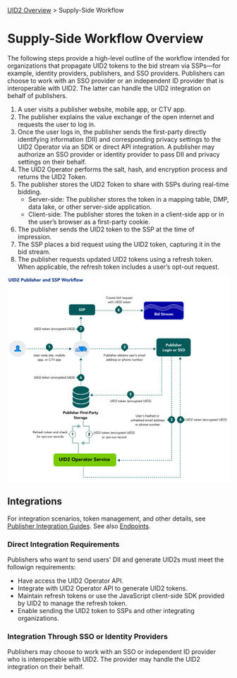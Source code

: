 [UID2 Overview](../README.md) > Supply-Side Workflow

# Supply-Side Workflow Overview

The following steps provide a high-level outline of the workflow intended for organizations that propagate UID2 tokens to the bid stream via SSPs—for example, identity providers, publishers, and SSO providers. Publishers can choose to work with an SSO provider or an independent ID provider that is interoperable with UID2. The latter can handle the UID2 integration on behalf of publishers.

1. A user visits a publisher website, mobile app, or CTV app.
2. The publisher explains the value exchange of the open internet and requests the user to log in.
3. Once the user logs in, the publisher sends the first-party directly identifying information (DII) and corresponding privacy settings to the UID2 Operator via an SDK or direct API integration. A publisher may authorize an SSO provider or identity provider to pass DII and privacy settings on their behalf.
4. The UID2 Operator performs the salt, hash, and encryption process and returns the UID2 Token.
5. The publisher stores the UID2 Token to share with SSPs during real-time bidding.
   - Server-side: The publisher stores the token in a mapping table, DMP, data lake, or other server-side application.
   - Client-side: The publisher stores the token in a client-side app or in the user’s browser as a first-party cookie.
6. The publisher sends the UID2 token to the SSP at the time of impression.
7. The SSP places a bid request using the UID2 token, capturing it in the bid stream.
8. The publisher requests updated UID2 tokens using a refresh token. When applicable, the refresh token includes a user’s opt-out request.

![Publisher Workflow](images/UID2PublisherAndSSPWorkflow.jpg)


## Integrations 

For integration scenarios, token management, and other details, see [Publisher Integration Guides](../api/v2/guides/summary-guides.md). See also [Endpoints](../api/v2/endpoints/summary-endpoints.md).

### Direct Integration Requirements

Publishers who want to send users' DII and generate UID2s must meet the followign requirements:

- Have access the UID2 Operator API.
- Integrate with UID2 Operator API to generate UID2 tokens.
- Maintain refresh tokens or use the JavaScript client-side SDK provided by UID2 to manage the refresh token.
- Enable sending the UID2 token to SSPs and other integrating organizations.

### Integration Through SSO or Identity Providers

Publishers may choose to work with an SSO or independent ID provider who is interoperable with UID2. The provider may handle the UID2 integration on their behalf.

